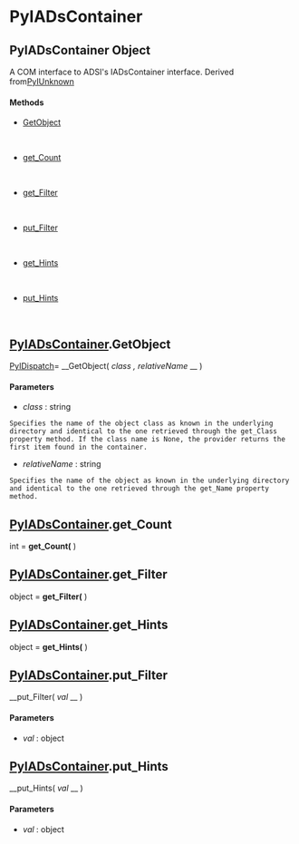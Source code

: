 # PyIADsContainer

## PyIADsContainer Object

A COM interface to ADSI's IADsContainer interface.
Derived from[PyIUnknown](#pyiunknown)

#### Methods


  - [GetObject](PyIADsContainer.md#pyiadscontainergetobject)

    &nbsp;

  - [get_Count](PyIADsContainer.md#pyiadscontainerget_count)

    &nbsp;

  - [get_Filter](PyIADsContainer.md#pyiadscontainerget_filter)

    &nbsp;

  - [put_Filter](PyIADsContainer.md#pyiadscontainerput_filter)

    &nbsp;

  - [get_Hints](PyIADsContainer.md#pyiadscontainerget_hints)

    &nbsp;

  - [put_Hints](PyIADsContainer.md#pyiadscontainerput_hints)

    &nbsp;

## [PyIADsContainer](#pyiadscontainer).GetObject

[PyIDispatch](#pyidispatch)= __GetObject( *class*  *, relativeName* __ )


#### Parameters


  -  *class* : string

    Specifies the name of the object class as known in the underlying directory and identical to the one retrieved through the get_Class property method. If the class name is None, the provider returns the first item found in the container.

  -  *relativeName* : string

    Specifies the name of the object as known in the underlying directory and identical to the one retrieved through the get_Name property method.

## [PyIADsContainer](#pyiadscontainer).get_Count

int = __get_Count(__ )


## [PyIADsContainer](#pyiadscontainer).get_Filter

object = __get_Filter(__ )


## [PyIADsContainer](#pyiadscontainer).get_Hints

object = __get_Hints(__ )


## [PyIADsContainer](#pyiadscontainer).put_Filter

 __put_Filter( *val* __ )


#### Parameters


  -  *val* : object

    

## [PyIADsContainer](#pyiadscontainer).put_Hints

 __put_Hints( *val* __ )


#### Parameters


  -  *val* : object

    